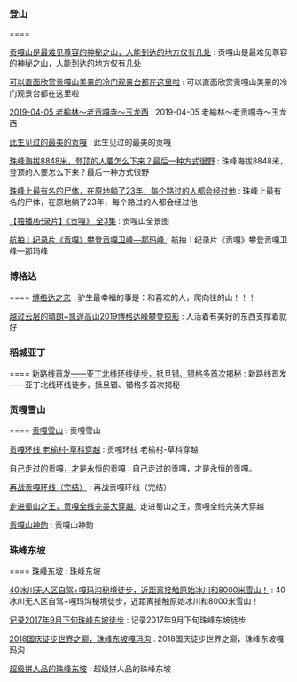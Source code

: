 ### 登山
====

[贡嘎山是最难见尊容的神秘之山，人能到达的地方仅有几处](https://k.sina.cn/article_2451837314_m9224118203300jwn3.html?from=photo) : 贡嘎山是最难见尊容的神秘之山，人能到达的地方仅有几处

[可以直面欣赏贡嘎山美景的冷门观景台都在这里啦](http://m.sohu.com/a/117857425_447245) : 可以直面欣赏贡嘎山美景的冷门观景台都在这里啦 

[2019-04-05 老榆林～老贡嘎寺～玉龙西](http://www.2bulu.com/track/t-%25252FHAY%25252BU2ayDY%25253D.htm) : 2019-04-05 老榆林～老贡嘎寺～玉龙西 

[此生见过的最美的贡嘎](https://haokan.baidu.com/v?vid=4234873779612071768&tab=recommend) : 此生见过的最美的贡嘎 

[珠峰海拔8848米，登顶的人要怎么下来？最后一种方式很野](https://haokan.baidu.com/v?vid=8357743370791320762&tab=recommend) : 珠峰海拔8848米，登顶的人要怎么下来？最后一种方式很野 

[珠峰上最有名的尸体，在原地躺了23年，每个路过的人都会经过他](https://haokan.baidu.com/v?vid=10513370200386084677&tab=recommend) : 珠峰上最有名的尸体，在原地躺了23年，每个路过的人都会经过他 

[【独播/纪录片】《贡嘎》 全3集](https://www.bilibili.com/video/av17895265/) : 贡嘎山全景图 

[航拍︱纪录片《贡嘎》攀登贡嘎卫峰—那玛峰 ](http://www.sohu.com/a/127104639_590651) : 航拍︱纪录片《贡嘎》攀登贡嘎卫峰—那玛峰  

### 博格达
====
[博格达之恋](http://www.8264.com/youji/5575311.html) : 驴生最幸福的事是：和喜欢的人，爬向往的山！！！ 

[越过云层的晴朗~凯途高山2019博格达峰攀登掠影](http://www.8264.com/youji/5572558.html) : 人活着有美好的东西支撑着就好  


### 稻城亚丁
====
[新路线首发——亚丁北线环线徒步，抵旦错、错格多首次揭秘](http://www.8264.com/youji/5570137.html) : 新路线首发——亚丁北线环线徒步，抵旦错、错格多首次揭秘 

### 贡嘎雪山
====
[贡嘎雪山](http://www.8264.com/youji/list-370980754423712-5-1.html) : 贡嘎雪山 

[贡嘎环线 老榆村-草科穿越](http://www.8264.com/youji/5576629.html) : 贡嘎环线 老榆村-草科穿越 

[自己走过的贡嘎，才是永恒的贡嘎](http://www.8264.com/youji/5572347.html) : 自己走过的贡嘎，才是永恒的贡嘎。 

[再战贡嘎环线（完结）](http://www.8264.com/youji/5551338.html) : 再战贡嘎环线（完结） 

[走进蜀山之王，贡嘎全线完美大穿越 ](https://www.sohu.com/a/343338225_495609) : 走进蜀山之王，贡嘎全线完美大穿越 

[贡嘎山神韵](https://dp.pconline.com.cn/dphoto/list_3690391.html) : 贡嘎山神韵 

### 珠峰东坡
====
[珠峰东坡](http://www.8264.com/youji/list-371189392331448-5-1.html) : 珠峰东坡 

[40冰川无人区自驾+嘎玛沟秘境徒步，近距离接触原始冰川和8000米雪山！](http://www.8264.com/youji/5471340.html) : 40冰川无人区自驾+嘎玛沟秘境徒步，近距离接触原始冰川和8000米雪山！ 

[记录2017年9月下旬珠峰东坡徒步](http://www.8264.com/youji/5527515.html) : 记录2017年9月下旬珠峰东坡徒步 

[2018国庆徒步世界之巅，珠峰东坡嘎玛沟](http://www.8264.com/youji/5519323.html) : 2018国庆徒步世界之巅，珠峰东坡嘎玛沟 

[超级拼人品的珠峰东坡](http://www.8264.com/youji/5466775.html) : 超级拼人品的珠峰东坡 




